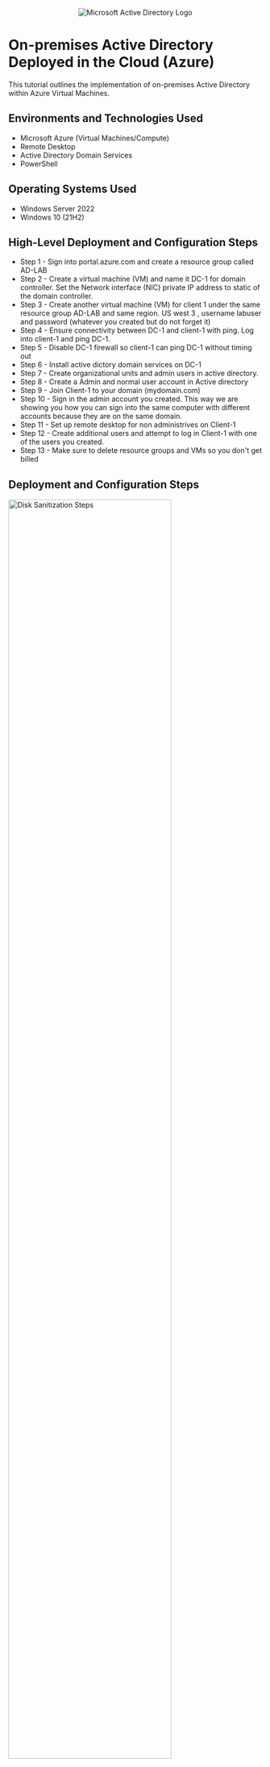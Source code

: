 <p align="center">
<img src="https://i.imgur.com/pU5A58S.png" alt="Microsoft Active Directory Logo"/>
</p>

<h1>On-premises Active Directory Deployed in the Cloud (Azure)</h1>
This tutorial outlines the implementation of on-premises Active Directory within Azure Virtual Machines.<br />



<h2>Environments and Technologies Used</h2>

- Microsoft Azure (Virtual Machines/Compute)
- Remote Desktop
- Active Directory Domain Services
- PowerShell

<h2>Operating Systems Used </h2>

- Windows Server 2022
- Windows 10 (21H2)

<h2>High-Level Deployment and Configuration Steps</h2>

- Step 1 - Sign into portal.azure.com and create a resource group called AD-LAB
- Step 2 - Create a virtual machine (VM) and name it DC-1 for domain controller. Set the Network interface (NIC) private IP address to static of the domain controller. 
- Step 3 - Create another virtual machine (VM) for client 1 under the same resource group AD-LAB and same region. US west 3 , username labuser and password (whatever you created but do not forget it) 
- Step 4 - Ensure connectivity between DC-1 and client-1 with ping. Log into client-1 and ping DC-1. 
- Step 5 - Disable DC-1 firewall so client-1 can ping DC-1 without timing out
- Step 6 - Install active dictory domain services on DC-1
- Step 7 - Create organizational units and admin users in active directory.
- Step 8 - Create a Admin and normal user account in Active directory
- Step 9 - Join Client-1 to your domain (mydomain.com)
- Step 10 - Sign in the admin account you created. This way we are showing you how you can sign into the same computer with different accounts because they are on the same domain.
- Step 11 - Set up remote desktop for non administrives on Client-1 
- Step 12 -  Create additional users and attempt to log in Client-1 with one of the users you created.
- Step 13 - Make sure to delete resource groups and VMs so you don't get billed



<h2>Deployment and Configuration Steps</h2>

<p>
<img src="https://i.imgur.com/BK3rDBI.png" height="80%" width="80%" alt="Disk Sanitization Steps"/>
</p>
<p>
Sign into Azure.
</p>
<br />

<p>
<img src="https://i.imgur.com/F8yOsDf.png" height="80%" width="80%" alt="Disk Sanitization Steps"/>
</p>
<p>
Make sure the resource group is in the same region as the (VMs).
</p>
<br />

<p>
<img src="https://i.imgur.com/v1Qu4jX.png" height="80%" width="80%" alt="Disk Sanitization Steps"/>
</p>
<p>
Create the virtual machine (VM) DC-1. Select Windows servers 2022. Region US west 3. Click review and create.
</p>
<br />
<p>
<br /><img src="https://i.imgur.com/8CBrHpD.png" height="80%" width="80%" alt="Disk Sanitization Steps"/>
</p>
<p>
Create the other virtual machine (VM) as Client-1. Select windows 10 and US region 3. Username labuser , password (whatever you created but dont forget) click review and create.
</p>
<br />
<img src="https://i.imgur.com/GC1MC0J.png" height="80%" width="80%" alt="Disk Sanitization Steps"/>
</p>
<p>
Go back to DC-1 and click on networking on the left side. Then click on the newtwork interface (NIC). To Change network interface (NIC).
</p>
<br />
<p>
<img src="https://i.imgur.com/fUPnSQ4.png" height="80%" width="80%" alt="Disk Sanitization Steps"/>
</p>
<p>
Then on the left side click ip configurations.
</p>
<br />
<p>
<img src="https://i.imgur.com/taPszWO.png" height="80%" width="80%" alt="Disk Sanitization Steps"/>
</p>
<p>
 click static and save to set (NIC) of the domain controller. 
</p>
<br />
<p>

<img src="https://i.imgur.com/hMBpKqO.png" height="80%" width="80%" alt="Disk Sanitization Steps"/>
</p>
<p>
To ensure connectivity between DC-1 and Client-1 get DC-1's private ip address. In azure go to DC-1 and the private ip address should be there on the right side almost at the middle of the page. Copy that address.
</p>
<br />
<p>
<img src="https://i.imgur.com/FuB2OYY.png" height="80%" width="80%" alt="Disk Sanitization Steps"/>
</p>
<p>
Open up Remote start in the start menu. After that put Client-1 public ip address in and sign into Client-1 via virtual machine you created. For the username type in labuser and the password you created.
</p>
<br />
<p>
<img src="https://i.imgur.com/3cJ9Iuo.png" height="80%" width="80%" alt="Disk Sanitization Steps"/>
</p>
<p>
Open up command prompt in the start menu. After that ping 10.0.0.4 ( DC-1 private ip address ) and notice has the ping timed out. It timed out because DC-1 firewall is up.
</p>
<br />
<p>
<img src="https://i.imgur.com/rVJn0oT.png" height="80%" width="80%" alt="Disk Sanitization Steps"/>
</p>
<p>
Sign into DC-1 the same as you would like Client -1. Get DC-1 public ip address from the azure portal. Then open up the windows start menu and type in remote desktop and paste DC-1 public ip address in and sign in as labuser and the password you created. After you are signed into DC-1 open up the windows start menu and type wf.msc for windows firewall. Click that and go to inbound runles on the left.
</p>
<br />
<p>
<img src="https://i.imgur.com/0ueQok4.png" height="80%" width="80%" alt="Disk Sanitization Steps"/>
</p>
<p>
Click on protocol at the top of the list and look for ICMPv4 core networking. Expand the page to have a better view. Once you have found core networking expand it and enable core networking dianostics echo request. After open Client-1 back up and notice the difference. 
</p>
<br />
<p>
<img src="https://i.imgur.com/KFYX80T.png" height="80%" width="80%" alt="Disk Sanitization Steps"/>
</p>
<p>
We are getting a reply back from DC-1 pretty cool right?.
</p>
<br />
<p>
<img src="https://i.imgur.com/AlmbwN5.png" height="80%" width="80%" alt="Disk Sanitization Steps"/>
</p>
<p>
Now time to install Active Dicrectory on DC-1. Log into DC-1 and in service manager click "add roles and features".
</p>
<br />
<p>
<img src="https://i.imgur.com/dOyrDt4.png" height="80%" width="80%" alt="Disk Sanitization Steps"/>
</p>
<p>
After that click the yellow triangle in the upper right hand corner. Then click "promote the server as domain controller. Then add new forest name mydomain.com. Click next and make up a password that you will not forget. click next, next, next and compuer will restart (DC-1 will restart).
</p>
<br />
<p>
<img src="https://i.imgur.com/JRt9A3i.png" height="80%" width="80%" alt="Disk Sanitization Steps"/>
</p>
<p>
Now time to create organizational units and admin users. Once DC-1 restarts go back to azure and restart DC-1 because the ip address may have changed. Copy the ip address and sign in through remote desktop. In service manager go to tools at the top right hand of the corner and click active directory and computers. 
</p>
<br />
<img src="https://i.imgur.com/gVMigFy.png" height="80%" width="80%" alt="Disk Sanitization Steps"/>
</p>
<p>
Right click mydomain.com. Select new and then organizational unit. 
</p>
<br /><img src="https://i.imgur.com/m45g7xT.png" height="80%" width="80%" alt="Disk Sanitization Steps"/>
</p>
<p>
From there click new file in top hand corner and name the file _EMPLOYESS. That why it will be easier to tell that you created the file. Do the same thing over to make the _ADMINS file then refresh the list.
</p>
<br /><img src="https://i.imgur.com/3ZJqYNg.png" height="80%" width="80%" alt="Disk Sanitization Steps"/>
</p>
<p>
After refreshing the list those files should be on top of the list.
</p>
<br /><img src="https://i.imgur.com/qRRVYcw.png" height="80%" width="80%" alt="Disk Sanitization Steps"/>
</p>
<p>
Create another admin account. Click admins, new, user name jane doe or whatever name you want to put. Username jane_admin, create password and dont forget. Uncheck box and click password never expires and click finish. After that assign it to domain admin group. Right click name, properties, members of, click add. Type domain , click check names to see all the different groups. Join domain admins group to add. click apply then ok.
</p>
<br /><img src="https://i.imgur.com/gtbNLTH.png" height="80%" width="80%" alt="Disk Sanitization Steps"/>
</p>
<p>
Click the windows button and type CMD (command Prompt).Command prompts allow you to use command phrases. Type in whoami to make sure you are in mydomain\labuser. From there type in logoff to logout. 
</p>
<br /><img src="https://i.imgur.com/an8zitH.png" height="80%" width="80%" alt="Disk Sanitization Steps"/>
</p>
<p>
Go back to the portal to get DC-1 public IP address to sign back in as jane or whatever your mydomain.com name you created. Jane_admin and whatever password you created.
</p>
<br /><img src="https://i.imgur.com/X8h5tEw.png" height="80%" width="80%" alt="Disk Sanitization Steps"/>
</p>
<p>
Now we are goin to join Client-1 to the domain. First we have to set Client-1 DNS (Domain Name Server) to DC-1 private IP address so they can join the domain controller because the domain controller knows what mydomain.com is. 
</p>
<br /><img src="https://i.imgur.com/eBTbezd.png" height="80%" width="80%" alt="Disk Sanitization Steps"/>
</p>
<p>
Sign into Client-1 as labuser by getting Client-1 public IP address and sign in remote desktop. Once signed in Command prompt and type in whoami or hostname to make sure you are signed into the Virtual Machine. 
</p>
<br /><img src="https://i.imgur.com/HGaMvjB.png" height="80%" width="80%" alt="Disk Sanitization Steps"/>
</p>
<p>
Right click start and go to systems. Click rename this pc (advanced). Click " to rename this computer or change it's domain or work group". Click members of domain.
</p>
<br /><img src="https://i.imgur.com/eIrW2q0.png" height="80%" width="80%" alt="Disk Sanitization Steps"/>
</p>
<p>
DC-1 private IP address. Go back to the portal in azure and go to VM and click on DC-1. There you should find DC-1 private IP address. 
</p>
<br />
<br /><br /><img src="https://i.imgur.com/lxNymsT.png" height="80%" width="80%" alt="Disk Sanitization Steps"/>
</p>
<p>
Go back to the portal in azure to get to Client-1. From there click networking then click network interface (NIC). Go to DNS server (domain name server) click custom to add DC-1 private IP address then click save. 
</p>
<br />

</p>
<br /><br /><img src="https://i.imgur.com/snyCdZ9.png" height="80%" width="80%" alt="Disk Sanitization Steps"/>
</p>
<p>
After saving DC-1 private IP address Client-1 will restart and flush the dns cache. 
</p>
<br /><br /><img src="https://i.imgur.com/RcjsvSQ.png" height="80%" width="80%" alt="Disk Sanitization Steps"/>
</p>
<p>
Log back in as Client-1 as original admin (labuser). Go to portal in azure and go to Client-1 and click restart. Click the windows start button and then type Command Prompt and type in IPconfigall to check new DNS server.
</p>
<br /><br /><img src="https://i.imgur.com/snyCdZ9.png" height="80%" width="80%" alt="Disk Sanitization Steps"/>
</p>
<p>
Log in as mydomain.com jane_admin and whatever password you created. Click ok the computer will restart. Now we should be able to sign in as jane_admin in Client-1 desktop because they are on the same domain.
</p>
<br /><br /><img src="https://i.imgur.com/Pe7BSfr.png" height="80%" width="80%" alt="Disk Sanitization Steps"/>
</p>
<p>
Now we are going to set up remote desktop so all normal domain users can remote into Client-1. Go to sytems then remote desktop settings. Select users that can remotely access this pc. 
</p>
<br />
<br /><br /><img src="https://i.imgur.com/dyCGvnz.png" height="80%" width="80%" alt="Disk Sanitization Steps"/>
</p>
<p>
In DC-1 go to tools to find active directory users and computers. then click mydomain.com and click users. 
</p>
<br />
<br /><br /><img src="https://i.imgur.com/kbJTRN4.png" height="80%" width="80%" alt="Disk Sanitization Steps"/>
</p>
<p>
Now we see who all has access.
</p>
<br />
<br /><br /><img src="https://i.imgur.com/IO1Qtqh.png" height="80%" width="80%" alt="Disk Sanitization Steps"/>
</p>
<p>
(EXTRA STEP: NO NEED TO CREATE RANDOM CLIENTS JUST FOR PROJECT)From here if not already logged into DC-1 log into DC-1 as Jane_admin (whatever name you created and password). Click the windows menue and open up the powershell ise as an admin. Right click powershell ise to open up as admin. Create a new file in powershell and paste the script that was given.
</p>
<br />
<br /><br /><img src="https://i.imgur.com/DJmEXEB.png" height="80%" width="80%" alt="Disk Sanitization Steps"/>
</p>
<p>
Lorem ipsum dolor sit amet, consectetur adipiscing elit, sed do eiusmod tempor incididunt ut labore et dolore magna aliqua. Ut enim ad minim veniam, quis nostrud exercitation ullamco laboris nisi ut aliquip ex ea commodo consequat. Duis aute irure dolor in reprehenderit in voluptate velit esse cillum dolore eu fugiat nulla pariatur.
</p>
<br />
<br /><br /><img src="https://i.imgur.com/DJmEXEB.png" height="80%" width="80%" alt="Disk Sanitization Steps"/>
</p>
<p>
Lorem ipsum dolor sit amet, consectetur adipiscing elit, sed do eiusmod tempor incididunt ut labore et dolore magna aliqua. Ut enim ad minim veniam, quis nostrud exercitation ullamco laboris nisi ut aliquip ex ea commodo consequat. Duis aute irure dolor in reprehenderit in voluptate velit esse cillum dolore eu fugiat nulla pariatur.
</p>
<br />
<br /><br /><img src="https://i.imgur.com/DJmEXEB.png" height="80%" width="80%" alt="Disk Sanitization Steps"/>
</p>
<p>
Lorem ipsum dolor sit amet, consectetur adipiscing elit, sed do eiusmod tempor incididunt ut labore et dolore magna aliqua. Ut enim ad minim veniam, quis nostrud exercitation ullamco laboris nisi ut aliquip ex ea commodo consequat. Duis aute irure dolor in reprehenderit in voluptate velit esse cillum dolore eu fugiat nulla pariatur.
</p>
<br />
<br /><br /><img src="https://i.imgur.com/DJmEXEB.png" height="80%" width="80%" alt="Disk Sanitization Steps"/>
</p>
<p>
Lorem ipsum dolor sit amet, consectetur adipiscing elit, sed do eiusmod tempor incididunt ut labore et dolore magna aliqua. Ut enim ad minim veniam, quis nostrud exercitation ullamco laboris nisi ut aliquip ex ea commodo consequat. Duis aute irure dolor in reprehenderit in voluptate velit esse cillum dolore eu fugiat nulla pariatur.
</p>
<br />
<br /><br /><img src="https://i.imgur.com/DJmEXEB.png" height="80%" width="80%" alt="Disk Sanitization Steps"/>
</p>
<p>
Lorem ipsum dolor sit amet, consectetur adipiscing elit, sed do eiusmod tempor incididunt ut labore et dolore magna aliqua. Ut enim ad minim veniam, quis nostrud exercitation ullamco laboris nisi ut aliquip ex ea commodo consequat. Duis aute irure dolor in reprehenderit in voluptate velit esse cillum dolore eu fugiat nulla pariatur.
</p>
<br />
<br /><br /><img src="https://i.imgur.com/DJmEXEB.png" height="80%" width="80%" alt="Disk Sanitization Steps"/>
</p>
<p>
Lorem ipsum dolor sit amet, consectetur adipiscing elit, sed do eiusmod tempor incididunt ut labore et dolore magna aliqua. Ut enim ad minim veniam, quis nostrud exercitation ullamco laboris nisi ut aliquip ex ea commodo consequat. Duis aute irure dolor in reprehenderit in voluptate velit esse cillum dolore eu fugiat nulla pariatur.
</p>
<br />
<br /><br /><img src="https://i.imgur.com/DJmEXEB.png" height="80%" width="80%" alt="Disk Sanitization Steps"/>
</p>
<p>
Lorem ipsum dolor sit amet, consectetur adipiscing elit, sed do eiusmod tempor incididunt ut labore et dolore magna aliqua. Ut enim ad minim veniam, quis nostrud exercitation ullamco laboris nisi ut aliquip ex ea commodo consequat. Duis aute irure dolor in reprehenderit in voluptate velit esse cillum dolore eu fugiat nulla pariatur.
</p>
<br />
<br /><br /><img src="https://i.imgur.com/DJmEXEB.png" height="80%" width="80%" alt="Disk Sanitization Steps"/>
</p>
<p>
Lorem ipsum dolor sit amet, consectetur adipiscing elit, sed do eiusmod tempor incididunt ut labore et dolore magna aliqua. Ut enim ad minim veniam, quis nostrud exercitation ullamco laboris nisi ut aliquip ex ea commodo consequat. Duis aute irure dolor in reprehenderit in voluptate velit esse cillum dolore eu fugiat nulla pariatur.
</p>
<br />
<br /><br /><img src="https://i.imgur.com/DJmEXEB.png" height="80%" width="80%" alt="Disk Sanitization Steps"/>
</p>
<p>
Lorem ipsum dolor sit amet, consectetur adipiscing elit, sed do eiusmod tempor incididunt ut labore et dolore magna aliqua. Ut enim ad minim veniam, quis nostrud exercitation ullamco laboris nisi ut aliquip ex ea commodo consequat. Duis aute irure dolor in reprehenderit in voluptate velit esse cillum dolore eu fugiat nulla pariatur.
</p>
<br />

